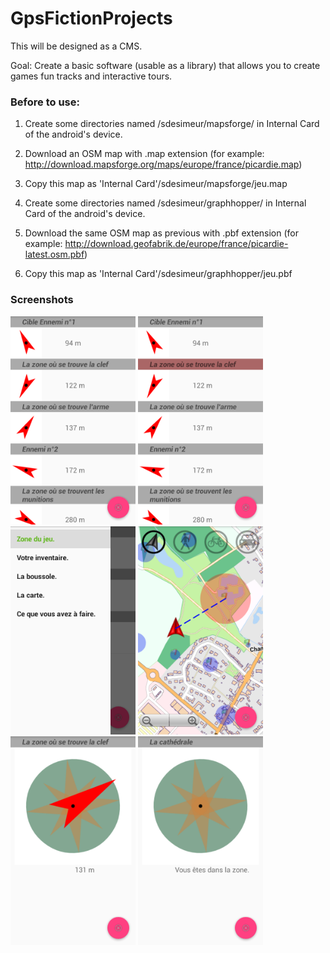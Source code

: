 # GpsFictionProjects

This will be designed as a CMS.

Goal: Create a basic software (usable as a library) that allows you to create games fun tracks and interactive tours.


### Before to use:
1) Create some directories named /sdesimeur/mapsforge/ in Internal Card of the android's device.

2) Download an OSM map with .map extension (for example: http://download.mapsforge.org/maps/europe/france/picardie.map)

3) Copy this map as 'Internal Card'/sdesimeur/mapsforge/jeu.map


4) Create some directories named /sdesimeur/graphhopper/ in Internal Card of the android's device.

5) Download the same OSM map as previous with .pbf extension (for example: http://download.geofabrik.de/europe/france/picardie-latest.osm.pbf)

6) Copy this map as 'Internal Card'/sdesimeur/graphhopper/jeu.pbf

### Screenshots

<img src="Screenshots/Screenshot_2016-03-21-14-05-47.png" width="200">
<img src="Screenshots/Screenshot_2016-03-21-14-06-08.png" width="200">

<img src="Screenshots/Screenshot_2016-03-21-14-19-29.png" width="200">
<img src="Screenshots/Screenshot_2016-03-21-14-06-43.png" width="200">

<img src="Screenshots/Screenshot_2016-03-21-14-06-23.png" width="200">
<img src="Screenshots/Screenshot_2016-03-21-14-22-54.png" width="200">


